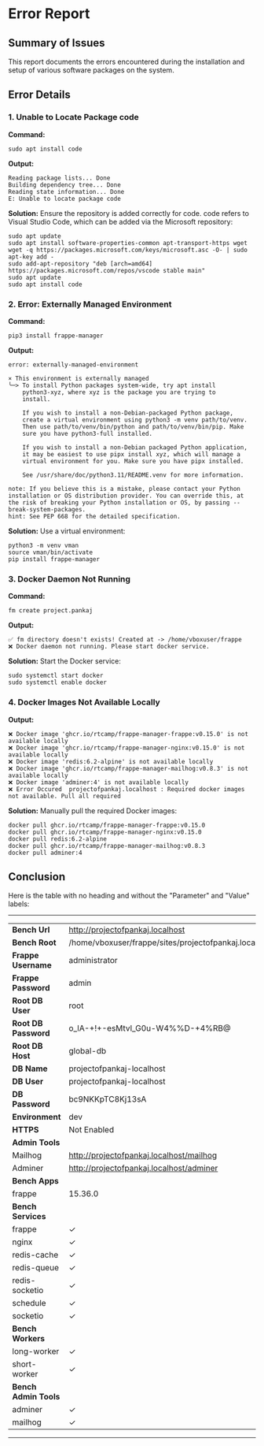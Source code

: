 # Error Report

## Summary of Issues

This report documents the errors encountered during the installation and setup of various software packages on the system.

## Error Details

### 1. **Unable to Locate Package code**

**Command:**
```
sudo apt install code
```

**Output:**
```
Reading package lists... Done
Building dependency tree... Done
Reading state information... Done
E: Unable to locate package code
```

**Solution:**
Ensure the repository is added correctly for code. code refers to Visual Studio Code, which can be added via the Microsoft repository:
```
sudo apt update
sudo apt install software-properties-common apt-transport-https wget
wget -q https://packages.microsoft.com/keys/microsoft.asc -O- | sudo apt-key add -
sudo add-apt-repository "deb [arch=amd64] https://packages.microsoft.com/repos/vscode stable main"
sudo apt update
sudo apt install code
```

### 2. **Error: Externally Managed Environment**

**Command:**
```
pip3 install frappe-manager
```

**Output:**
```
error: externally-managed-environment

× This environment is externally managed
╰─> To install Python packages system-wide, try apt install
    python3-xyz, where xyz is the package you are trying to
    install.
    
    If you wish to install a non-Debian-packaged Python package,
    create a virtual environment using python3 -m venv path/to/venv.
    Then use path/to/venv/bin/python and path/to/venv/bin/pip. Make
    sure you have python3-full installed.
    
    If you wish to install a non-Debian packaged Python application,
    it may be easiest to use pipx install xyz, which will manage a
    virtual environment for you. Make sure you have pipx installed.
    
    See /usr/share/doc/python3.11/README.venv for more information.

note: If you believe this is a mistake, please contact your Python installation or OS distribution provider. You can override this, at the risk of breaking your Python installation or OS, by passing --break-system-packages.
hint: See PEP 668 for the detailed specification.
```

**Solution:**
Use a virtual environment:
```
python3 -m venv vman
source vman/bin/activate
pip install frappe-manager
```

### 3. **Docker Daemon Not Running**

**Command:**
```
fm create project.pankaj
```

**Output:**
```
✅ fm directory doesn't exists! Created at -> /home/vboxuser/frappe
❌ Docker daemon not running. Please start docker service.
```

**Solution:**
Start the Docker service:
```
sudo systemctl start docker
sudo systemctl enable docker
```

### 4. **Docker Images Not Available Locally**

**Output:**
```
❌ Docker image 'ghcr.io/rtcamp/frappe-manager-frappe:v0.15.0' is not available locally
❌ Docker image 'ghcr.io/rtcamp/frappe-manager-nginx:v0.15.0' is not available locally
❌ Docker image 'redis:6.2-alpine' is not available locally
❌ Docker image 'ghcr.io/rtcamp/frappe-manager-mailhog:v0.8.3' is not available locally
❌ Docker image 'adminer:4' is not available locally
❌ Error Occured  projectofpankaj.localhost : Required docker images not available. Pull all required 
```

**Solution:**
Manually pull the required Docker images:
```
docker pull ghcr.io/rtcamp/frappe-manager-frappe:v0.15.0
docker pull ghcr.io/rtcamp/frappe-manager-nginx:v0.15.0
docker pull redis:6.2-alpine
docker pull ghcr.io/rtcamp/frappe-manager-mailhog:v0.8.3
docker pull adminer:4
```

## Conclusion

Here is the table with no heading and without the "Parameter" and "Value" labels:

---

|                          |                                                               |
|--------------------------|---------------------------------------------------------------|
| **Bench Url**            | http://projectofpankaj.localhost                              |
| **Bench Root**           | /home/vboxuser/frappe/sites/projectofpankaj.localhost         |
| **Frappe Username**      | administrator                                                 |
| **Frappe Password**      | admin                                                         |
| **Root DB User**         | root                                                          |
| **Root DB Password**     | o_lA-+!+-esMtvl_G0u-W4%%D-+4%RB@                              |
| **Root DB Host**         | global-db                                                     |
| **DB Name**              | projectofpankaj-localhost                                     |
| **DB User**              | projectofpankaj-localhost                                     |
| **DB Password**          | bc9NKKpTC8Kj13sA                                              |
| **Environment**          | dev                                                           |
| **HTTPS**                | Not Enabled                                                   |
| **Admin Tools**          |                                                               |
| Mailhog                  | http://projectofpankaj.localhost/mailhog                      |
| Adminer                  | http://projectofpankaj.localhost/adminer                      |
| **Bench Apps**           |                                                               |
| frappe                   | 15.36.0                                                       |
| **Bench Services**       |                                                               |
| frappe                   | ✓                                                             |
| nginx                    | ✓                                                             |
| redis-cache              | ✓                                                             |
| redis-queue              | ✓                                                             |
| redis-socketio           | ✓                                                             |
| schedule                 | ✓                                                             |
| socketio                 | ✓                                                             |
| **Bench Workers**        |                                                               |
| long-worker              | ✓                                                             |
| short-worker             | ✓                                                             |
| **Bench Admin Tools**    |                                                               |
| adminer                  | ✓                                                             |
| mailhog                  | ✓                                                             |

---

